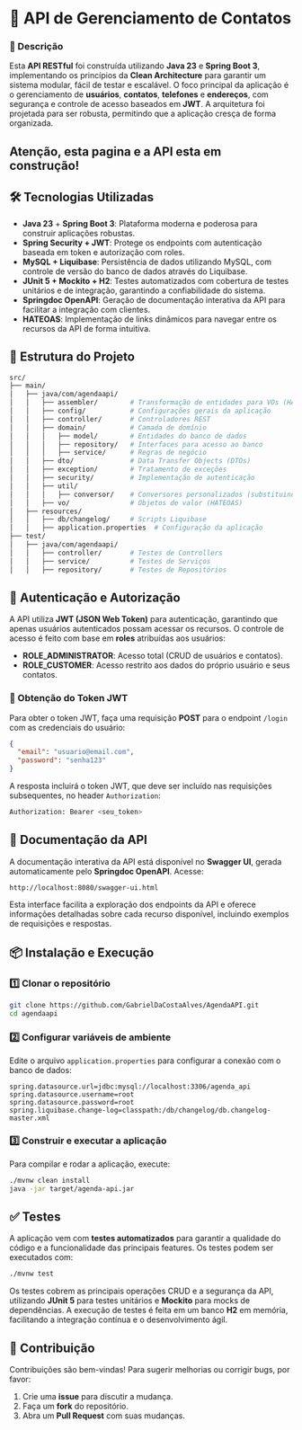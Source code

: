 # 🚀 API de Gerenciamento de Contatos

### 📌 Descrição
Esta **API RESTful** foi construída utilizando **Java 23** e **Spring Boot 3**, implementando os princípios da **Clean Architecture** para garantir um sistema modular, fácil de testar e escalável. O foco principal da aplicação é o gerenciamento de **usuários**, **contatos**, **telefones** e **endereços**, com segurança e controle de acesso baseados em **JWT**. A arquitetura foi projetada para ser robusta, permitindo que a aplicação cresça de forma organizada.


## Atenção, esta pagina e a API esta em construção!


## 🛠 Tecnologias Utilizadas

- **Java 23** + **Spring Boot 3**: Plataforma moderna e poderosa para construir aplicações robustas.
- **Spring Security + JWT**: Protege os endpoints com autenticação baseada em token e autorização com roles.
- **MySQL + Liquibase**: Persistência de dados utilizando MySQL, com controle de versão do banco de dados através do Liquibase.
- **JUnit 5 + Mockito + H2**: Testes automatizados com cobertura de testes unitários e de integração, garantindo a confiabilidade do sistema.
- **Springdoc OpenAPI**: Geração de documentação interativa da API para facilitar a integração com clientes.
- **HATEOAS**: Implementação de links dinâmicos para navegar entre os recursos da API de forma intuitiva.

## 📂 Estrutura do Projeto

```bash
src/
├── main/
│   ├── java/com/agendaapi/
│   │   ├── assembler/        # Transformação de entidades para VOs (HATEOAS)
│   │   ├── config/           # Configurações gerais da aplicação
│   │   ├── controller/       # Controladores REST
│   │   ├── domain/           # Camada de domínio
│   │   │   ├── model/        # Entidades do banco de dados
│   │   │   ├── repository/   # Interfaces para acesso ao banco
│   │   │   ├── service/      # Regras de negócio
│   │   ├── dto/              # Data Transfer Objects (DTOs)
│   │   ├── exception/        # Tratamento de exceções
│   │   ├── security/         # Implementação de autenticação
│   │   ├── util/             
│   │   │   ├── conversor/    # Conversores personalizados (substituindo MapStruct)
│   │   ├── vo/               # Objetos de valor (HATEOAS)
│   ├── resources/
│   │   ├── db/changelog/     # Scripts Liquibase
│   │   ├── application.properties  # Configuração da aplicação
├── test/
│   ├── java/com/agendaapi/
│   │   ├── controller/       # Testes de Controllers
│   │   ├── service/          # Testes de Serviços
│   │   ├── repository/       # Testes de Repositórios
```

## 🔑 Autenticação e Autorização

A API utiliza **JWT (JSON Web Token)** para autenticação, garantindo que apenas usuários autenticados possam acessar os recursos. O controle de acesso é feito com base em **roles** atribuídas aos usuários:

- **ROLE_ADMINISTRATOR**: Acesso total (CRUD de usuários e contatos).
- **ROLE_CUSTOMER**: Acesso restrito aos dados do próprio usuário e seus contatos.

### 🔐 Obtenção do Token JWT
Para obter o token JWT, faça uma requisição **POST** para o endpoint `/login` com as credenciais do usuário:

```json
{
  "email": "usuario@email.com",
  "password": "senha123"
}
```

A resposta incluirá o token JWT, que deve ser incluído nas requisições subsequentes, no header `Authorization`:

```bash
Authorization: Bearer <seu_token>
```

## 📜 Documentação da API

A documentação interativa da API está disponível no **Swagger UI**, gerada automaticamente pelo **Springdoc OpenAPI**. Acesse:

```
http://localhost:8080/swagger-ui.html
```

Esta interface facilita a exploração dos endpoints da API e oferece informações detalhadas sobre cada recurso disponível, incluindo exemplos de requisições e respostas.

## 📦 Instalação e Execução

### 1️⃣ Clonar o repositório
```bash
git clone https://github.com/GabrielDaCostaAlves/AgendaAPI.git
cd agendaapi
```

### 2️⃣ Configurar variáveis de ambiente
Edite o arquivo `application.properties` para configurar a conexão com o banco de dados:

```properties
spring.datasource.url=jdbc:mysql://localhost:3306/agenda_api
spring.datasource.username=root
spring.datasource.password=root
spring.liquibase.change-log=classpath:/db/changelog/db.changelog-master.xml
```

### 3️⃣ Construir e executar a aplicação
Para compilar e rodar a aplicação, execute:

```bash
./mvnw clean install
java -jar target/agenda-api.jar
```

## ✅ Testes

A aplicação vem com **testes automatizados** para garantir a qualidade do código e a funcionalidade das principais features. Os testes podem ser executados com:

```bash
./mvnw test
```

Os testes cobrem as principais operações CRUD e a segurança da API, utilizando **JUnit 5** para testes unitários e **Mockito** para mocks de dependências. A execução de testes é feita em um banco **H2** em memória, facilitando a integração contínua e o desenvolvimento ágil.

## 📌 Contribuição

Contribuições são bem-vindas! Para sugerir melhorias ou corrigir bugs, por favor:

1. Crie uma **issue** para discutir a mudança.
2. Faça um **fork** do repositório.
3. Abra um **Pull Request** com suas mudanças.
